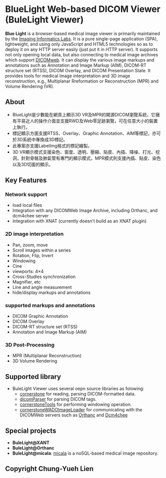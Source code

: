 <h1>BlueLight Web-based DICOM Viewer (BuleLight Viewer)</h1>
<p><strong>Blue Light</strong> is a browser-based medical image viewer is primarily maintained by the <a href="https://cylab.dicom.org.tw/">Imaging Informatics Labs</a>. It is a pure single-page application (SPA), lightweight, and using only JavaScript and HTML5 technologies so as to deploy it on any HTTP server easily (just put it in HTTP server). It supports not only opening local data, but also connecting to medical image archives which support <a href="https://www.dicomstandard.org/dicomweb/">DICOMweb</a>. It can display the various image markups and annotations such as Annotation and Image Markup (AIM), DICOM-RT structure set (RTSS), DICOM Overlay, and DICOM Presentation State. It provides tools for medical image interpretation and 3D image reconstruction, e.g., Multiplanar Rreformation or Reconstruction (MPR) and Volume Rendering (VR).</p>

## About
* BlueLight是少數能在網頁上顯示3D VR及MPR的開源DICOM瀏覽系統，它擁有平易近人的操作介面並支援RWD及Web零足跡瀏覽，可在任意大小的裝置上執行。
* 標記顯示方面支援RTSS、Overlay、Graphic Annotation、AIM等標記，亦可於3D系統中專換成3D標記。
* 此專案亦支援LabelImg格式的標記繪製。
* 3D VR顯示模式支援染色、窗度、透明、壓縮、貼皮、內插、降噪、打光、挖洞，針對骨骼及肺氣管有專門的顯示模式，MPR模式則支援內插、貼皮、染色以及3D切面的顯示。

## Key Features
### Network support
* load local files
* Integration with any DICOMWeb Image Archive, including Orthanc, and dcm4chee server
* Integration with XNAT (currently doesn't build as an XNAT plugin)

### 2D image interpretation
* Pan, zoom, move
* Scroll images within a series
* Rotation, Flip, Invert
* Windowing
* Cine
* viewports:  4×4
* Cross-Studies synchronization
* Magnifier, etc
* Line and angle measurement
* hide/display markups and annotations

### supported markups and annotations
* DICOM Graphic Annotation
* DICOM Overlay
* DICOM-RT structure set (RTSS)
* Annotation and Image Markup (AIM)

### 3D Post-Processing
* MPR (Multiplanar Reconstruction)
* 3D Volume Rendering 

## Supported library
* BuleLight Viewer uses several oepn source libraries as folowing:
  - <a href="https://github.com/cornerstonejs">cornerstone</a> for reading, parsing DICOM-formatted data.
  - <a href="https://github.com/cornerstonejs/dicomParser">dicomParser</a> for parsing DICOM tags.
  - <a href="https://github.com/cornerstonejs/cornerstoneTools">cornerstoneTools</a> for performing windowing operation.
  - <a href="https://github.com/cornerstonejs/cornerstoneWADOImageLoader">cornerstoneWADOImageLoader</a> for communicating with the DICOMWeb servers such as  <a href="https://www.orthanc-server.com">Orthanc</a> and <a href="https://www.dcm4che.org">Dcm4chee</a> 
 
## Special projects
* **BuleLight@XANT**
* **BuleLight@Orthanc**
* **BuleLight@micala**: [micala](https://github.com/cylab-tw/micala) is a noSQL-based medical image repository.

## Copyright Chung-Yueh Lien
